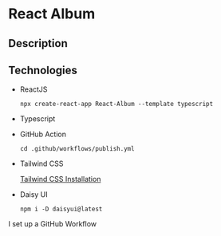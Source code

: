 # React Album

## Description

## Technologies
- ReactJS
    ```
    npx create-react-app React-Album --template typescript
    ```
- Typescript

- GitHub Action
    ```
    cd .github/workflows/publish.yml
    ```
- Tailwind CSS

    [Tailwind CSS Installation](https://tailwindcss.com/docs/installation)
    
- Daisy UI
    ```
    npm i -D daisyui@latest
    ```



I set up a GitHub Workflow 



